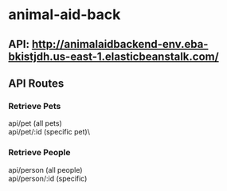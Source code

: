 # animal-aid-back
## API: http://animalaidbackend-env.eba-bkistjdh.us-east-1.elasticbeanstalk.com/

## API Routes
### Retrieve Pets
api/pet (all pets)\
api/pet/:id (specific pet)\

### Retrieve People
api/person (all people)\
api/person/:id (specific)

